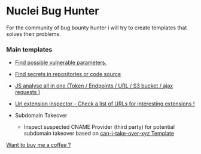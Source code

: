 # Nuclei Bug Hunter
For the community of bug bounty hunter i will try to create templates that solves their problems.

### Main templates 

- [Find possible vulnerable parameters.](https://github.com/ayadim/Nuclei-bug-hunter/tree/main/file/Vulnerable-URLS)
- [Find secrets in repositories or code source ](https://github.com/ayadim/Nuclei-bug-hunter/blob/main/file/secrets/extra-secrets.yaml)

- [JS analyse all in one (Token / Endpoints / URL / S3 bucket / ajax requests )](https://github.com/ayadim/Nuclei-bug-hunter/blob/main/file/web/js/js-analyse.yaml)

- [Url extension inspector - Check a list of URLs for interesting extensions !](https://github.com/ayadim/Nuclei-bug-hunter/blob/main/file/url-analyse/url-extension-inspector.yaml)

- Subdomain Takeover
    - Inspect suspected CNAME Provider (third party) for potential subdomain takeover based on [can-i-take-over-xyz ](https://github.com/EdOverflow/can-i-take-over-xyz) [Template](https://github.com/ayadim/Nuclei-bug-hunter/blob/main/dns/cname-provider-assessment.yaml)
 

 

[Want to buy  me a coffee ? ](https://ko-fi.com/ayadim)
